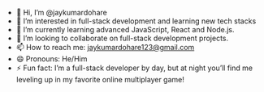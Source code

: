 - 👋 Hi, I’m @jaykumardohare
- 👀 I’m interested in full-stack development and learning new tech stacks
- 🌱 I’m currently learning advanced JavaScript, React and Node.js.
- 💞️ I’m looking to collaborate on full-stack development projects.
- 📫 How to reach me: [jaykumardohare123@gmail.com](mailto:jaykumardohare123@gmail.com)
- 😄 Pronouns: He/Him
- ⚡ Fun fact: I’m a full-stack developer by day, but at night you’ll find me leveling up in my favorite online multiplayer game!


<!---
jaykumardohare/jaykumardohare is a ✨ special ✨ repository because its `README.md` (this file) appears on your GitHub profile.
You can click the Preview link to take a look at your changes.
--->
